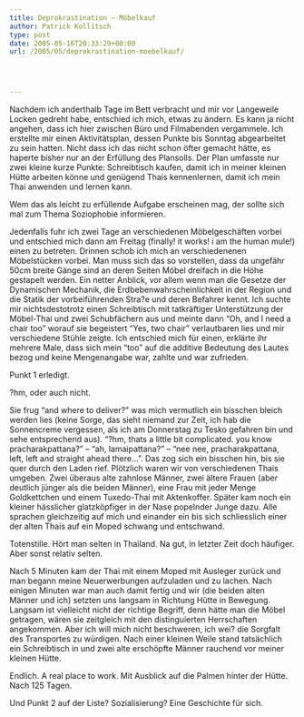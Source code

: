 ```yaml
---
title: Deprokrastination – Möbelkauf
author: Patrick Kollitsch
type: post
date: 2005-05-16T20:33:29+00:00
url: /2005/05/deprokrastination-moebelkauf/




---
```

Nachdem ich anderthalb Tage im Bett verbracht und mir vor Langeweile Locken gedreht habe, entschied ich mich, etwas zu ändern. Es kann ja nicht angehen, dass ich hier zwischen Büro und Filmabenden vergammele. Ich erstellte mir einen Aktivitätsplan, dessen Punkte bis Sonntag abgearbeitet zu sein hatten. Nicht dass ich das nicht schon öfter gemacht hätte, es haperte bisher nur an der Erfüllung des Plansolls. Der Plan umfasste nur zwei kleine kurze Punkte: Schreibtisch kaufen, damit ich in meiner kleinen Hütte arbeiten könne und genügend Thais kennenlernen, damit ich mein Thai anwenden und lernen kann.

Wem das als leicht zu erfüllende Aufgabe erscheinen mag, der sollte sich mal zum Thema Soziophobie informieren.

Jedenfalls fuhr ich zwei Tage an verschiedenen Möbelgeschäften vorbei und entschied mich dann am Freitag (finally! it works! i am the human mule!) einen zu betreten. Drinnen schob ich mich an verschiedenenen Möbelstücken vorbei. Man muss sich das so vorstellen, dass da ungefähr 50cm breite Gänge sind an deren Seiten Möbel dreifach in die Höhe gestapelt werden. Ein netter Anblick, vor allem wenn man die Gesetze der Dynamischen Mechanik, die Erdbebenwahrscheinlichkeit in der Region und die Statik der vorbeiführenden Stra?e und deren Befahrer kennt. Ich suchte mir nichtsdestotrotz einen Schreibtisch mit tatkräftiger Unterstützung der Möbel-Thai und zwei Schubfächern aus und meinte dann &#8220;Oh, and I need a chair too&#8221; worauf sie begeistert &#8220;Yes, two chair&#8221; verlautbaren lies und mir verschiedene Stühle zeigte. Ich entschied mich für einen, erklärte ihr mehrere Male, dass sich mein &#8220;too&#8221; auf die additive Bedeutung des Lautes bezog und keine Mengenangabe war, zahlte und war zufrieden.

Punkt 1 erledigt.

?hm, oder auch nicht.

Sie frug &#8220;and where to deliver?&#8221; was mich vermutlich ein bisschen bleich werden lies (keine Sorge, das sieht niemand zur Zeit, ich hab die Sonnencreme vergessen, als ich am Donnerstag zu Tesko gefahren bin und sehe entsprechend aus). &#8220;?hm, thats a little bit complicated. you know pracharakpattana?&#8221; &#8211; &#8220;ah, lamaipattana?&#8221; &#8211; &#8220;nee nee, pracharakpattana, left, left and straight ahead there&#8230;&#8221;. Das zog sich ein bisschen hin, bis sie quer durch den Laden rief. Plötzlich waren wir von verschiedenen Thais umgeben. Zwei überaus alte zahnlose Männer, zwei ältere Frauen (aber deutlich jünger als die beiden Männer), eine Frau mit jeder Menge Goldkettchen und einem Tuxedo-Thai mit Aktenkoffer. Später kam noch ein kleiner hässlicher glatzköpfiger in der Nase popelnder Junge dazu. Alle sprachen gleichzeitig auf mich und einander ein bis sich schliesslich einer der alten Thais auf ein Moped schwang und entschwand.

Totenstille. Hört man selten in Thailand. Na gut, in letzter Zeit doch häufiger. Aber sonst relativ selten.

Nach 5 Minuten kam der Thai mit einem Moped mit Ausleger zurück und man begann meine Neuerwerbungen aufzuladen und zu lachen. Nach einigen Minuten war man auch damit fertig und wir (die beiden alten Männer und ich) setzten uns langsam in Richtung Hütte in Bewegung. Langsam ist vielleicht nicht der richtige Begriff, denn hätte man die Möbel getragen, wären sie zeitgleich mit den distinguierten Herrschaften angekommen. Aber ich will mich nicht beschweren, ich wei? die Sorgfalt des Transportes zu würdigen. Nach einer kleinen Weile stand tatsächlich ein Schreibtisch in und zwei alte erschöpfte Männer rauchend vor meiner kleinen Hütte.

Endlich. A real place to work. Mit Ausblick auf die Palmen hinter der Hütte. Nach 125 Tagen.

Und Punkt 2 auf der Liste? Sozialisierung? Eine Geschichte für sich.